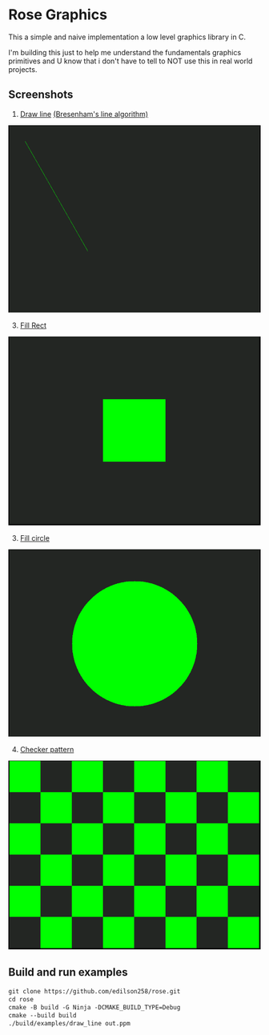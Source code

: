 # Rose Graphics

This a simple and naive implementation a low level graphics library in C.

I'm building this just to help me understand the fundamentals graphics primitives and U know that i don't have to tell to NOT use this in real world projects.

## Screenshots

1. [Draw line](./examples/draw_line.c) [(Bresenham's line algorithm)](https://youtu.be/CceepU1vIKo?si=SEfWOO-ldti5Dt6_)

![Line screenshot](./screenshots/line.png)

3. [Fill Rect](./examples/fill_rect.c)

![Rect screenshot](./screenshots/rect.png)

3. [Fill circle](./examples/fill_circle.c)

![Circle screenshot](./screenshots/circle.png)

4. [Checker pattern](./examples/checker_pattern.c)

![Checker screenshot](./screenshots/checker-pattern.png)


## Build and run examples

```shell
git clone https://github.com/edilson258/rose.git
cd rose 
cmake -B build -G Ninja -DCMAKE_BUILD_TYPE=Debug
cmake --build build
./build/examples/draw_line out.ppm
```
